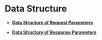 # Data Structure<a name="cce_02_0010"></a>

-   **[Data Structure of Request Parameters](data-structure-of-request-parameters.md)**  

-   **[Data Structure of Response Parameters](data-structure-of-response-parameters.md)**  


